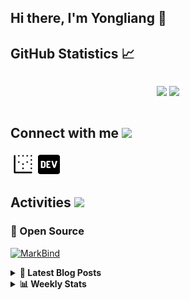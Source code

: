 ## Hi there, I'm Yongliang 👋 

## GitHub Statistics :chart_with_upwards_trend:
<div align="center">
<div style="display: flex; align-items: center; justify-content: center;">

[![](https://github-readme-stats.vercel.app/api?username=tlylt&show_icons=true&theme=tokyonight&hide_border=true&locale=en)](https://github.com/tlylt)
[![](https://github-readme-streak-stats.herokuapp.com/?user=tlylt&theme=tokyonight&hide_border=true)](https://github.com/tlylt)
</div>
</div>

## Connect with me <img src="https://media.giphy.com/media/iY8CRBdQXODJSCERIr/giphy.gif" width="30px">

<a href="https://www.yongliangliu.com/" target="_blank"><img align="center" src="static/site-icon.png" alt="yongliangliu.com" height="40" width="40" /></a>
<a href="https://dev.to/tlylt" target="_blank"><img align="center" src="static/dev-badge.svg" alt="dev.to/tlylt" height="35" width="35" /></a>

## Activities <img src="https://media.giphy.com/media/WUlplcMpOCEmTGBtBW/giphy.gif" width="30">

### 🔭 Open Source

[![MarkBind](https://github-readme-stats.vercel.app/api/pin/?username=markbind&repo=markbind)](https://github.com/MarkBind/markbind)


<details>
<summary> <b>📕 Latest Blog Posts</b> </summary>

<!-- BLOG-POST-LIST:START -->
- [Intermediate GitHub CI Workflow Walk Through](https://www.yongliangliu.com/blog/intermediate-github-ci-workflow-walk-through/)
- [RooFind](https://www.yongliangliu.com/blog/roofind/)
- [Prove that the problem of determining whether a graph is connected is evasive](https://www.yongliangliu.com/blog/prove-graph-check-connected-evasive/)
- [Prove that every sorting algorithm must make at least lg&lpar;n!&rpar; comparisons](https://www.yongliangliu.com/blog/prove-sorting-at-least-lgn/)
- [Automatically add all existing GitHub repo contributors with all-contributors-cli](https://www.yongliangliu.com/blog/all-contributors-cli-recognize-existing/)
<!-- BLOG-POST-LIST:END -->

</details>

<details>
<summary> <b>📊 Weekly Stats</b> </summary>

<!--START_SECTION:waka-->
**🐱 My GitHub Data** 

> 🏆 2,044 Contributions in the Year 2022
 > 
> 📦 251.8 kB Used in GitHub's Storage 
 > 
> 🚫 Not Opted to Hire
 > 
> 📜 103 Public Repositories 
 > 
> 🔑 13 Private Repositories  
 > 
**I'm an Early 🐤** 

```text
🌞 Morning    445 commits    ███████░░░░░░░░░░░░░░░░░░   29.55% 
🌆 Daytime    392 commits    ██████░░░░░░░░░░░░░░░░░░░   26.03% 
🌃 Evening    560 commits    █████████░░░░░░░░░░░░░░░░   37.18% 
🌙 Night      109 commits    █░░░░░░░░░░░░░░░░░░░░░░░░   7.24%

```
📅 **I'm Most Productive on Wednesday** 

```text
Monday       196 commits    ███░░░░░░░░░░░░░░░░░░░░░░   13.01% 
Tuesday      179 commits    ███░░░░░░░░░░░░░░░░░░░░░░   11.89% 
Wednesday    239 commits    ████░░░░░░░░░░░░░░░░░░░░░   15.87% 
Thursday     231 commits    ███░░░░░░░░░░░░░░░░░░░░░░   15.34% 
Friday       234 commits    ████░░░░░░░░░░░░░░░░░░░░░   15.54% 
Saturday     203 commits    ███░░░░░░░░░░░░░░░░░░░░░░   13.48% 
Sunday       224 commits    ███░░░░░░░░░░░░░░░░░░░░░░   14.87%

```


📊 **This Week I Spent My Time On** 

```text
⌚︎ Time Zone: Asia/Singapore

💬 Programming Languages: 
Markdown                 3 hrs 19 mins       ██████████░░░░░░░░░░░░░░░   40.6% 
JavaScript               1 hr 42 mins        █████░░░░░░░░░░░░░░░░░░░░   20.85% 
JSON                     1 hr 23 mins        ████░░░░░░░░░░░░░░░░░░░░░   16.98% 
YAML                     1 hr 16 mins        ████░░░░░░░░░░░░░░░░░░░░░   15.54% 
Python                   14 mins             ░░░░░░░░░░░░░░░░░░░░░░░░░   2.88%

```


 Last Updated on 14/04/2022 00:41:31 UTC
<!--END_SECTION:waka-->

</details>